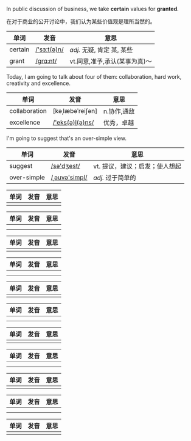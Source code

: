 In public discussion of business, we take **certain** values for **granted**.

在对于商业的公开讨论中，我们认为某些价值观是理所当然的。

| 单词    | 发音                                    | 意思                          |
| ------- | --------------------------------------- | ----------------------------- |
| certain | [/'sɜːt(ə)n/](cmd://Speak/_uk_/certain) | *adj.* 无疑, 肯定 某, 某些    |
| grant   | [/ɡrɑ:nt/](cmd://Speak/_uk_/grant)      | vt.同意,准予,承认(某事为真)～ |



Today, I am going to talk about four of them: collaboration, hard work, creativity and excellence.

| 单词          | 发音                                           | 意思        |
| ------------- | ---------------------------------------------- | ----------- |
| collaboration | [kəˌlæbəˈreiʃən]                               | n.协作,通敌 |
| excellence    | [/'eks(ə)l(ə)ns/](cmd://Speak/_uk_/excellence) | 优秀，卓越  |



I'm going to suggest that's an over-simple view.

| 单词        | 发音                                         | 意思                           |
| ----------- | -------------------------------------------- | ------------------------------ |
| suggest     | [/sə'dʒest/](cmd://Speak/_uk_/suggest)       | vt. 提议，建议；启发；使人想起 |
| over-simple | [/ˌəuvə'simpl/](cmd://Speak/_uk_/oversimple) | *adj.* 过于简单的              |





| 单词 | 发音 | 意思 |
| ---- | ---- | ---- |
|      |      |      |



| 单词 | 发音 | 意思 |
| ---- | ---- | ---- |
|      |      |      |
|      |      |      |



| 单词 | 发音 | 意思 |
| ---- | ---- | ---- |
|      |      |      |



| 单词 | 发音 | 意思 |
| ---- | ---- | ---- |
|      |      |      |
|      |      |      |



| 单词 | 发音 | 意思 |
| ---- | ---- | ---- |
|      |      |      |



| 单词 | 发音 | 意思 |
| ---- | ---- | ---- |
|      |      |      |
|      |      |      |



| 单词 | 发音 | 意思 |
| ---- | ---- | ---- |
|      |      |      |



| 单词 | 发音 | 意思 |
| ---- | ---- | ---- |
|      |      |      |
|      |      |      |



| 单词 | 发音 | 意思 |
| ---- | ---- | ---- |
|      |      |      |



| 单词 | 发音 | 意思 |
| ---- | ---- | ---- |
|      |      |      |
|      |      |      |



| 单词 | 发音 | 意思 |
| ---- | ---- | ---- |
|      |      |      |



